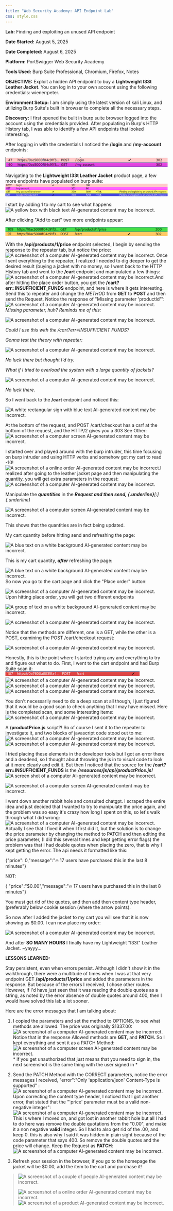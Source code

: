 ```yaml
---
title: "Web Security Academy: API Endpoint Lab"
css: style.css
---
```


**Lab:** Finding and exploiting an unused API endpoint

**Date Started:** August 5, 2025

**Date Completed:** August 6, 2025

**Platform:** PortSwigger Web Security Academy

**Tools Used:** Burp Suite Professional, Chromium, Firefox, Notes

**OBJECTIVE:** Exploit a hidden API endpoint to buy a **Lightweight l33t
Leather Jacket**. You can log in to your own account using the following
credentials: wiener:peter.

**Environment Setup:** I am simply using the latest version of kali
Linux, and utilizing Burp Suite's built in browser to complete all the
necessary steps.

**Discovery:** I first opened the built in burp suite browser logged
into the account using the credentials provided. After populating in
Burp's HTTP History tab, I was able to identify a few API endpoints that
looked interesting.

After logging in with the credentials I noticed the **/login** and
**/my-account** endpoints:

![](images/image1.png)

Navigating to the **Lightweight l33t Leather Jacket** product page, a
few more endpoints have populated on burp suite:
![](images/image2.png)

I start by adding 1 to my cart to see what happens: ![A yellow box with
black text AI-generated content may be
incorrect.](images/image3.png)

After clicking "Add to cart" two more endpoints appear:

![](images/image4.png)

With the **/api/products/1/price** endpoint selected, I begin by sending
the response to the repeater tab, but notice the price: ![A screenshot
of a computer AI-generated content may be
incorrect.](images/image5.png)
Once I sent everything to the repeater, I
realized I needed to dig deeper to get the desired result (buying a
jacket with no money, so I went back to the HTTP History tab and went to
the **/cart** endpoint and manipulated a few things: ![A screenshot of a
computer AI-generated content may be
incorrect.](images/image6.png)And after hitting the place order button,
you get the **/cart?err=INSUFFICIENT_FUNDS** endpoint, and here is where
it gets interesting. Send this to repeater and change the *METHOD* from
**GET** to **POST** and then send the Request, Notice the response of
"Missing parameter 'productId'": ![A screenshot of a computer
AI-generated content may be
incorrect.](images/image7.png)
*Missing parameter, huh? Reminds me of
this:*

![A screenshot of a computer AI-generated content may be
incorrect.](images/image8.png)

*Could I use this with the /cart?err=INSUFFICIENT FUNDS?*

*Gonna test the theory with repeater:*

![A screenshot of a computer AI-generated content may be
incorrect.](images/image9.png)

*No luck there but thought I'd try.*

*What if I tried to overload the system with a large quantity of
jackets?*

![A screenshot of a computer AI-generated content may be
incorrect.](images/image10.png)

*No luck there.*

So I went back to the **/cart** endpoint and noticed this:

![A white rectangular sign with blue text AI-generated content may be
incorrect.](images/image11.png)

At the bottom of the request, and POST /cart/checkout has a csrf at the
bottom of the request, and the HTTP/2 gives you a 303 See Other: ![A
screenshot of a computer screen AI-generated content may be
incorrect.](images/image12.png)

I started over and played around with the burp intruder, this time
focusing on burp intruder and using HTTP verbs and somehow got my cart
to read -10! ![A screenshot of a online order AI-generated content may
be
incorrect.](images/image13.png)I realized after going to the leather jacket page and
then manipulating the quantity, you will get extra parameters in the
request: ![A screenshot of a computer AI-generated content may be
incorrect.](images/image14.png)

Manipulate the ***quantities*** in the ***Request and then send, {.underline}**[:]{.underline}*

![A screenshot of a computer screen AI-generated content may be
incorrect.](images/image15.png)

This shows that the quantities are in fact being updated.

My cart quantity before hitting send and refreshing the page:

![A blue text on a white background AI-generated content may be
incorrect.](images/image16.png)

This is my cart quantity, ***after*** refreshing the page:

![A blue text on a white background AI-generated content may be
incorrect.](images/image17.png)
So now you go to the cart page and click the "Place order" button:

![A screenshot of a computer AI-generated content may be
incorrect.](images/image18.png)\
Upon hitting place order, you will get two different endpoints

![A group of text on a white background AI-generated content may be
incorrect.](images/image19.png)

![A screenshot of a computer AI-generated content may be
incorrect.](images/image20.png)

Notice that the methods are different, one is a GET, while the other is
a POST, examining the POST /cart/checkout request:

![A screenshot of a computer AI-generated content may be
incorrect.](images/image21.png)

Honestly, this is the point where I started trying any and everything to
try and figure out what to do. First, I went to the cart endpoint and
had Burp Suite scan it:
![](images/image22.png) ![A screenshot of a computer
AI-generated content may be
incorrect.](images/image23.png) ![A screenshot of a computer AI-generated
content may be
incorrect.](images/image24.png) ![A screenshot of a computer AI-generated
content may be
incorrect.](images/image25.png)

You don't necessarily need to do a deep scan at all though, I just
figured that it would be a good scan to check anything that I may have
missed. Here is the completed scan, and some interesting items: ![A
screenshot of a computer AI-generated content may be
incorrect.](images/image26.png)

A **/productPrice.js** script?! So of course I sent it to the repeater
to investigate it, and two blocks of javascript code stood out to me:
![A screenshot of a computer AI-generated content may be
incorrect.](images/image27.png) ![A screenshot of a computer AI-generated
content may be
incorrect.](images/image28.png)

I tried placing these elements in the developer tools but I got an error
there and a deadend, so I thought about throwing the js in to visual
code to look at it more clearly and edit it. But then I noticed that the
source for the **/cart?err=INSUFFICIENT_FUNDS** is the
***/resources/js/api/productPrice.js!*** ![A screen shot of a computer
AI-generated content may be
incorrect.](images/image29.png)

![A screenshot of a computer screen AI-generated content may be
incorrect.](images/image30.png)

I went down another rabbit hole and consulted chatgpt. I scraped the
entire idea and just decided that I wanted to try to manipulate the
price again, and the problem was so easy it's crazy how long I spent on
this, so let's walk through what I did wrong: ![A screenshot of a
computer AI-generated content may be
incorrect.](images/image31.png)Actually I see that I fixed it when I first
did it, but the solution is to change the price parameter by changing
the method to PATCH and then editing the price parameter, (I did this
several times and kept getting error flags) the problem was that I had
double quotes when placing the zero, that is why I kept getting the
error. The api needs it formatted like this:

{\"price\": 0,\"message\":\"&#x1F525; 17 users have purchased this in
the last 8 minutes\"}

NOT:

{ \"price\":\"\$0.00\",\"message\":\"&#x1F525; 17 users have purchased
this in the last 8 minutes\"}

You must get rid of the quotes, and then add then content type header,
(preferably below cookie session (where the arrow points).

So now after I added the jacket to my cart you will see that it is now
showing as \$0.00. I can now place my order:

![A screenshot of a computer AI-generated content may be
incorrect.](images/image32.png)

And after **SO MANY HOURS** I finally have my Lightweight "l33t" Leather
Jacket. \~yayyy...

**LESSONS LEARNED:**

Stay persistent, even when errors persist. Although I didn't show it in
the walkthrough, there were a multitude of times when I was at that very
endpoint GET **/api/products/1/price** and added the parameters in the
response. But because of the errors I received, I chose other routes.
However, if I'd have just seen that it was reading the double quotes as
a string, as noted by the error absence of double quotes around 400,
then I would have solved this lab a lot sooner.

Here are the error messages that I am talking about:

1.  I copied the parameters and set the method to OPTIONS, to see what
    methods are allowed. The price was originally \$1337.00: ![A
    screenshot of a computer AI-generated content may be
    incorrect.](images/image33.png)Notice that in the response Allowed
    methods are **GET,** and **PATCH.** So I kept everything and sent it
    as a PATCH Method: ![A screenshot of a computer screen AI-generated
    content may be
    incorrect.](images/image34.png) \* if you get unauthorized that just
    means that you need to sign in, the next screenshot is the same
    thing with the user signed in \*

2.  Send the PATCH Method with the CORRECT parameters, notice the error
    messages I received, \"error\":\"Only \'application/json\'
    Content-Type is supported\" :![A screenshot of a computer
    AI-generated content may be
    incorrect.](images/image35.png)Upon correcting the content type
    header, I noticed that I got another error, that stated that the
    "'price' parameter must be a valid non-negative integer": ![A
    screenshot of a computer AI-generated content may be
    incorrect.](images/image36.png)This is where I moved on, and got lost
    in another rabbit hole but all I had to do here was remove the
    double quotations from the "0.00", and make it a non negative
    **valid** integer. So I had to also get rid of the .00, and keep 0.
    this is also why I said it was hidden in plain sight because of the
    code parameter that says 400. So remove the double quotes and the
    price will change. Keep the Request as **PATCH**: ![A screenshot of
    a computer AI-generated content may be
    incorrect.](images/image37.png)

3.  Refresh your session in the browser, if you go to the homepage the
    jacket will be \$0.00, add the item to the cart and purchase it!

> ![A screenshot of a couple of people AI-generated content may be
> incorrect.](images/image38.png)
>
> ![A screenshot of a online order AI-generated content may be
> incorrect.](images/image39.png) ![A screenshot of a product
> AI-generated content may be
> incorrect.](images/image40.png)






